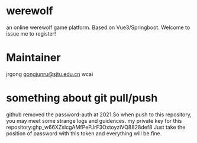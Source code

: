 # werewolf
an online werewolf game platform. Based on Vue3/Springboot. Welcome to issue me to register!

# Maintainer
jrgong <gongjunru@sjtu.edu.cn>
wcai

# something about git pull/push
github removed the password-auth at 2021.So when push to this repository, you may meet some strange logs and guidences.
my private key for this repository: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
Just take the position of password with this token and everything will be fine.
